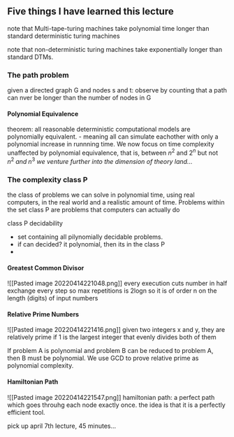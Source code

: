 **Five things I have learned this lecture**
- 


note that Multi-tape-turing machines take polynomial time longer than standard deterministic turing machines

note that non-deterministic turing machines take exponentially longer than standard DTMs. 
### The path problem
given a directed graph G and nodes s and t:
observe by counting that a path can nver be longer than the number of nodes in G

#### Polynomial Equivalence 
theorem: all reasonable deterministic computational models are polynomially equivalent. 
	- meaning all can simulate eachother with only a polynomial increase in runnning time. 
We now focus on time complexity unaffected by polynomial equivalence, that is, between $n^2$ and $2^n$ but not $n^2\;and\;n^3$ 
*we venture further into the dimension of theory land...* 

### The complexity class P
the class of  problems we can solve in polynomial time, using real computers, in the real world and a realistic amount of time. Problems within the set class P are problems that computers can actually do

class P decidability 
- set containing all pilynomially decidable problems. 
- if can decided? it polynomial, then its in the class P
- 

#### Greatest Common Divisor 
![[Pasted image 20220414221048.png]]
every execution cuts number in half
exchange every step
so max repetitions is 2logn
so it is of order n on the length (digits) of input numbers

#### Relative Prime Numbers
![[Pasted image 20220414221416.png]]
given two integers x and y, they are relatively prime if 1 is the largest integer that evenly divides both of them

If problem A is polynomial and problem B can be reduced to problem A, then B must be polynomial. We use GCD to prove relative prime as polynomial complexity. 

#### Hamiltonian Path
![[Pasted image 20220414221547.png]]
hamiltonian path: a perfect path which goes throuhg each node exactly once. the idea is that it is a perfectly efficient tool. 

pick up april 7th lecture, 45 minutes...